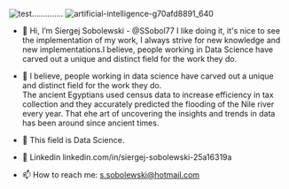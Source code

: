 ![test](https://github.githubassets.com/images/icons/emoji/octocat.png)..............
   ![artificial-intelligence-g70afd8891_640](https://user-images.githubusercontent.com/108773983/200955851-6396a7bd-265b-48e6-89b7-ce93b0164b4c.jpg)






-  👋  Hi, I’m Siergej Sobolewski  -  @SSobol77
       I like doing it, it's nice to see the implementation of 
       my work,  I always  strive  for new  knowledge  and new 
       implementations.I believe, people working in Data Science
       have carved out a unique and distinct field for the work
       they do.

      

- 👀  I believe, people working in data science have carved 
      out a unique and distinct field  for the work  they do.  
      The ancient  Egyptians used  census  data to  increase 
      efficiency  in  tax  collection and  they  accurately 
      predicted the flooding of the  Nile river  every year. 
      That еhe art of uncovering the insights and trends in 
      data has been around since ancient times. 

- 🌱 This field is Data Science. 

- 💞️  Linkedin linkedin.com/in/siergej-sobolewski-25a16319a
- 📫  How to reach me: s.sobolewski@hotmail.com

<!---
SSobol77/SSobol77 is a ✨ special ✨ repository because its `README.md` (this file) appears on your GitHub profile.
You can click the Preview link to take a look at your changes.
--->
